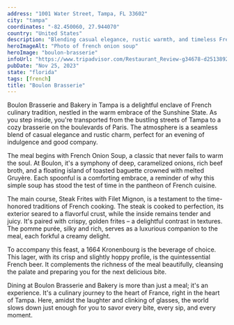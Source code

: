 ```yaml
---
address: "1001 Water Street, Tampa, FL 33602"
city: "tampa"
coordinates: "-82.450060, 27.944070"
country: "United States"
description: "Blending casual elegance, rustic warmth, and timeless French tradition"
heroImageAlt: "Photo of french onion soup"
heroImage: "boulon-brasserie"
infoUrl: "https://www.tripadvisor.com/Restaurant_Review-g34678-d25138929-Reviews-Boulon_Brasserie_and_Bakery-Tampa_Florida.html"
pubDate: "Nov 25, 2023"
state: "florida"
tags: [french]
title: "Boulon Brasserie"
---
```


Boulon Brasserie and Bakery in Tampa is a delightful enclave of French culinary tradition, nestled in the warm embrace of the Sunshine State. As you step inside, you're transported from the bustling streets of Tampa to a cozy brasserie on the boulevards of Paris. The atmosphere is a seamless blend of casual elegance and rustic charm, perfect for an evening of indulgence and good company.

The meal begins with French Onion Soup, a classic that never fails to warm the soul. At Boulon, it's a symphony of deep, caramelized onions, rich beef broth, and a floating island of toasted baguette crowned with melted Gruyère. Each spoonful is a comforting embrace, a reminder of why this simple soup has stood the test of time in the pantheon of French cuisine.

The main course, Steak Frites with Filet Mignon, is a testament to the time-honored traditions of French cooking. The steak is cooked to perfection, its exterior seared to a flavorful crust, while the inside remains tender and juicy. It's paired with crispy, golden frites – a delightful contrast in textures. The pomme purée, silky and rich, serves as a luxurious companion to the meal, each forkful a creamy delight.

To accompany this feast, a 1664 Kronenbourg is the beverage of choice. This lager, with its crisp and slightly hoppy profile, is the quintessential French beer. It complements the richness of the meal beautifully, cleansing the palate and preparing you for the next delicious bite.

Dining at Boulon Brasserie and Bakery is more than just a meal; it's an experience. It's a culinary journey to the heart of France, right in the heart of Tampa. Here, amidst the laughter and clinking of glasses, the world slows down just enough for you to savor every bite, every sip, and every moment.
